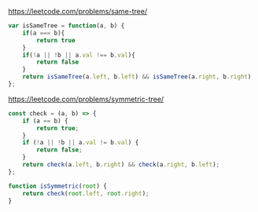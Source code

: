 https://leetcode.com/problems/same-tree/
```js
var isSameTree = function(a, b) {
    if(a === b){
        return true
    }
    if(!a || !b || a.val !== b.val){
        return false
    }
    return isSameTree(a.left, b.left) && isSameTree(a.right, b.right) 
};
```

https://leetcode.com/problems/symmetric-tree/
```js
const check = (a, b) => {
    if (a == b) {
        return true;
    }
    if (!a || !b || a.val != b.val) {
        return false;
    }
    return check(a.left, b.right) && check(a.right, b.left);
};

function isSymmetric(root) {
    return check(root.left, root.right);
}
```
